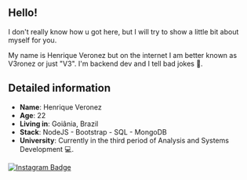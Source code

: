 ## Hello!

I don't really know how u got here, but I will try to show a little bit about myself for you.

My name is Henrique Veronez but on the internet I am better known as V3ronez or just "V3". I'm backend dev and I tell bad jokes 🤡.

## Detailed information

* **Name**: Henrique Veronez
* **Age**: 22
* **Living in**: Goiânia, Brazil
* **Stack**: NodeJS - Bootstrap - SQL - MongoDB
* **University**: Currently in the third period of Analysis and Systems Development 💻.

[![Instagram Badge](https://img.shields.io/badge/-Instagram-purple?style=flat-square&logo=Instagram&logoColor=white&link=https://www.instagram.com/v3ronez/)](https://www.instagram.com/v3ronez/)

